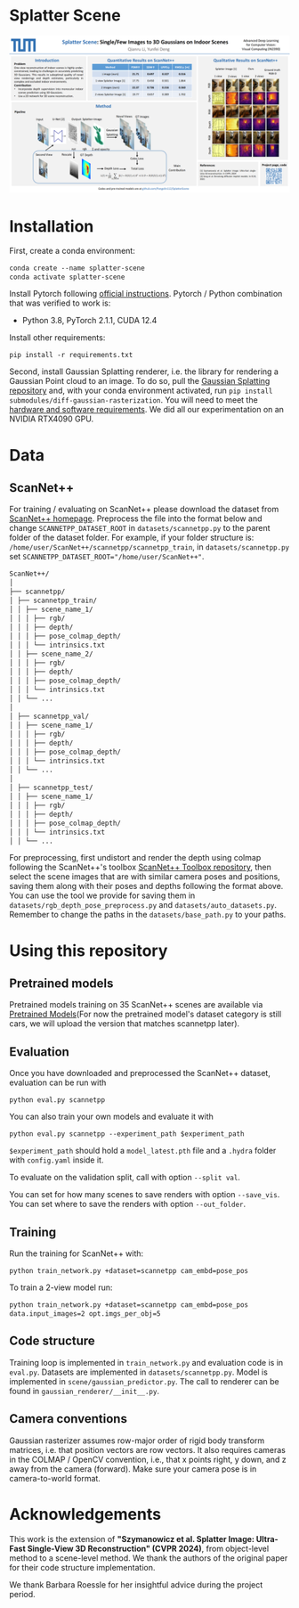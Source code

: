 # Splatter Scene

<img src="./demo_examples/poster.png"
            alt="Poster."/>

# Installation

First, create a conda environment: 
```
conda create --name splatter-scene
conda activate splatter-scene
```

Install Pytorch following [official instructions](https://pytorch.org). Pytorch / Python combination that was verified to work is:
- Python 3.8, PyTorch 2.1.1, CUDA 12.4

Install other requirements:
```
pip install -r requirements.txt
```

Second, install Gaussian Splatting renderer, i.e. the library for rendering a Gaussian Point cloud to an image. To do so, pull the [Gaussian Splatting repository](https://github.com/graphdeco-inria/gaussian-splatting/tree/main) and, with your conda environment activated, run `pip install submodules/diff-gaussian-rasterization`. You will need to meet the [hardware and software requirements](https://github.com/graphdeco-inria/gaussian-splatting/blob/main/README.md#hardware-requirements). We did all our experimentation on an NVIDIA RTX4090 GPU. 


# Data

## ScanNet++
For training / evaluating on ScanNet++ please download the dataset from [ScanNet++ homepage](https://kaldir.vc.in.tum.de/scannetpp/). Preprocess the file into the format below and change `SCANNETPP_DATASET_ROOT` in `datasets/scannetpp.py` to the parent folder of the dataset folder. For example, if your folder structure is: `/home/user/ScanNet++/scannetpp/scannetpp_train`, in `datasets/scannetpp.py` set  `SCANNETPP_DATASET_ROOT="/home/user/ScanNet++"`. 

```
ScanNet++/
│
├── scannetpp/
│ ├── scannetpp_train/
│ │ ├── scene_name_1/
│ │ │ ├── rgb/
│ │ │ ├── depth/
│ │ │ ├── pose_colmap_depth/
│ │ │ └── intrinsics.txt
│ │ ├── scene_name_2/
│ │ │ ├── rgb/
│ │ │ ├── depth/
│ │ │ ├── pose_colmap_depth/
│ │ │ └── intrinsics.txt
│ │ └── ...
│
│ ├── scannetpp_val/
│ │ ├── scene_name_1/
│ │ │ ├── rgb/
│ │ │ ├── depth/
│ │ │ ├── pose_colmap_depth/
│ │ │ └── intrinsics.txt
│ │ └── ...
│
│ ├── scannetpp_test/
│ │ ├── scene_name_1/
│ │ │ ├── rgb/
│ │ │ ├── depth/
│ │ │ ├── pose_colmap_depth/
│ │ │ └── intrinsics.txt
│ │ └── ...
```

For preprocessing, first undistort and render the depth using colmap following the ScanNet++'s toolbox [ScanNet++ Toolbox repository](https://github.com/scannetpp/scannetpp), then select the scene images that are with similar camera poses and positions, saving them along with their poses and depths following the format above. You can use the tool we provide for saving them in `datasets/rgb_depth_pose_preprocess.py` and `datasets/auto_datasets.py`. Remember to change the paths in the `datasets/base_path.py` to your paths.

# Using this repository

## Pretrained models

Pretrained models training on 35 ScanNet++ scenes are available via [Pretrained Models](https://drive.google.com/drive/folders/1hGTX3XAeV3bd8tpp-CGDJDOdZB9LJrDu?usp=sharing)(For now the pretrained model's dataset category is still cars, we will upload the version that matches scannetpp later).

## Evaluation

Once you have downloaded and preprocessed the ScanNet++ dataset, evaluation can be run with 
```
python eval.py scannetpp
```

You can also train your own models and evaluate it with 
```
python eval.py scannetpp --experiment_path $experiment_path
```
`$experiment_path` should hold a `model_latest.pth` file and a `.hydra` folder with `config.yaml` inside it.

To evaluate on the validation split, call with option `--split val`.

You can set for how many scenes to save renders with option `--save_vis`.
You can set where to save the renders with option `--out_folder`.

## Training

Run the training for ScanNet++ with:
```
python train_network.py +dataset=scannetpp cam_embd=pose_pos
```

To train a 2-view model run:
```
python train_network.py +dataset=scannetpp cam_embd=pose_pos data.input_images=2 opt.imgs_per_obj=5
```

## Code structure

Training loop is implemented in `train_network.py` and evaluation code is in `eval.py`. Datasets are implemented in `datasets/scannetpp.py`. Model is implemented in `scene/gaussian_predictor.py`. The call to renderer can be found in `gaussian_renderer/__init__.py`.

## Camera conventions

Gaussian rasterizer assumes row-major order of rigid body transform matrices, i.e. that position vectors are row vectors. It also requires cameras in the COLMAP / OpenCV convention, i.e., that x points right, y down, and z away from the camera (forward). Make sure your camera pose is in camera-to-world format.

# Acknowledgements

This work is the extension of **"Szymanowicz et al. Splatter Image: Ultra-Fast Single-View 3D Reconstruction" (CVPR 2024)**, from object-level method to a scene-level method. We thank the authors of the original paper for their code structure implementation.

We thank Barbara Roessle for her insightful advice during the project period.
